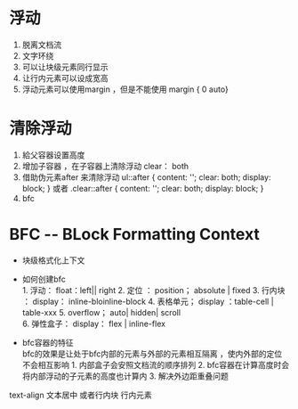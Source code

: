 # 浮动 
  1. 脱离文档流
  2. 文字环绕
  3. 可以让块级元素同行显示 
  4. 让行内元素可以设成宽高
  5. 浮动元素可以使用margin ，但是不能使用 margin { 0  auto}



# 清除浮动  
 1. 給父容器设置高度    
 2. 增加子容器 ，在子容器上清除浮动  clear： both
 3. 借助伪元素after 来清除浮动
     ul::after {
            content: '';
            clear: both;
            display: block;
        } 或者 
     .clear::after {
            content: '';
            clear: both;
            display: block;
        }
  4. bfc

# BFC -- BLock Formatting Context
   - 块级格式化上下文  
     


   - 如何创建bfc  
    1. 浮动： float：left|| right
    2. 定位 ： position； absolute  | fixed
    3. 行内块 ： display： inline-bloinline-block
    4. 表格单元； display ：table-cell  | table-xxx
    5. overflow； auto| hidden|  scroll  
    6. 弹性盒子： display： flex  | inline-flex


   - bfc容器的特征  
     bfc的效果是让处于bfc内部的元素与外部的元素相互隔离 ，使内外部的定位不会相互影响
    1. 内部盒子会安照文档流的顺序排列
    2. bfc容器在计算高度时会将内部浮动的子元素的高度也计算内
    3. 解决外边距重叠问题












  text-align   文本居中  或者行内块   行内元素